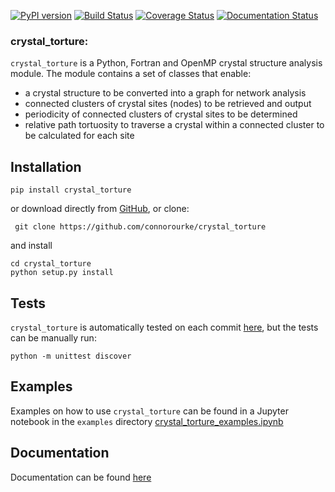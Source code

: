 
[![PyPI version](https://badge.fury.io/py/crystal-torture.svg)](https://badge.fury.io/py/crystal-torture)
[![Build Status](https://travis-ci.com/connorourke/crystal_torture.svg?token=nTMqYYEUasQRTBsU6oCc&branch=master)](https://travis-ci.com/connorourke/crystal_torture)
[![Coverage Status](https://coveralls.io/repos/github/connorourke/crystal_torture/badge.svg?branch=master)](https://coveralls.io/github/connorourke/crystal_torture?branch=master)
[![Documentation Status](https://readthedocs.org/projects/crystal-torture/badge/?version=latest)](https://crystal-torture.readthedocs.io/en/latest/?badge=latest)

### **crystal_torture:** 
 `crystal_torture` is a Python, Fortran and OpenMP crystal structure analysis module. The module contains a set of classes
that enable:

* a crystal structure to be converted into a graph for network analysis 
* connected clusters of crystal sites (nodes) to be retrieved and output
* periodicity of connected clusters of crystal sites to be determined
* relative path tortuosity to traverse a crystal within a connected cluster to be calculated for each site
 
 
## Installation

```
pip install crystal_torture
```

or download directly from [GitHub](https://github.com/connorourke/crystal_torture/archive/v1.0.0.tar.gz), or clone:

```
 git clone https://github.com/connorourke/crystal_torture
```

 and install

```
cd crystal_torture
python setup.py install
```

## Tests

`crystal_torture` is automatically tested on each commit [here](http://travis-ci.org/connorourke/crystal_torture), but the tests can be manually run:

```
python -m unittest discover
```

## Examples
Examples on how to use `crystal_torture` can be found in a Jupyter notebook in the `examples` directory [crystal_torture_examples.ipynb](http://nbviewer.jupyter.org/github/connorourke/crystal_torture/blob/master/examples/crystal_torture_examples.ipynb)


## Documentation
Documentation can be found  [here](https://crystal-torture.readthedocs.io/en/latest/)

